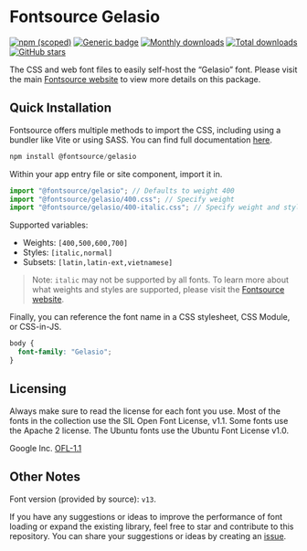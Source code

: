 # Fontsource Gelasio

[![npm (scoped)](https://img.shields.io/npm/v/@fontsource/gelasio?color=brightgreen)](https://www.npmjs.com/package/@fontsource/gelasio) [![Generic badge](https://img.shields.io/badge/fontsource-passing-brightgreen)](https://github.com/fontsource/fontsource) [![Monthly downloads](https://badgen.net/npm/dm/@fontsource/gelasio)](https://github.com/fontsource/fontsource) [![Total downloads](https://badgen.net/npm/dt/@fontsource/gelasio)](https://github.com/fontsource/fontsource) [![GitHub stars](https://img.shields.io/github/stars/fontsource/fontsource.svg?style=social&label=Star)](https://github.com/fontsource/fontsource/stargazers)

The CSS and web font files to easily self-host the “Gelasio” font. Please visit the main [Fontsource website](https://fontsource.org/fonts/gelasio) to view more details on this package.

## Quick Installation

Fontsource offers multiple methods to import the CSS, including using a bundler like Vite or using SASS. You can find full documentation [here](https://fontsource.org/docs/getting-started/introduction).

```javascript
npm install @fontsource/gelasio
```

Within your app entry file or site component, import it in.

```javascript
import "@fontsource/gelasio"; // Defaults to weight 400
import "@fontsource/gelasio/400.css"; // Specify weight
import "@fontsource/gelasio/400-italic.css"; // Specify weight and style
```

Supported variables:
- Weights: `[400,500,600,700]`
- Styles: `[italic,normal]`
- Subsets: `[latin,latin-ext,vietnamese]`

> Note: `italic` may not be supported by all fonts. To learn more about what weights and styles are supported, please visit the [Fontsource website](https://fontsource.org/fonts/gelasio).

Finally, you can reference the font name in a CSS stylesheet, CSS Module, or CSS-in-JS.

```css
body {
  font-family: "Gelasio";
}
```

## Licensing
Always make sure to read the license for each font you use. Most of the fonts in the collection use the SIL Open Font License, v1.1. Some fonts use the Apache 2 license. The Ubuntu fonts use the Ubuntu Font License v1.0.

Google Inc.
[OFL-1.1](http://scripts.sil.org/OFL)

## Other Notes
Font version (provided by source): `v13`.

If you have any suggestions or ideas to improve the performance of font loading or expand the existing library, feel free to star and contribute to this repository. You can share your suggestions or ideas by creating an [issue](https://github.com/fontsource/fontsource/issues).